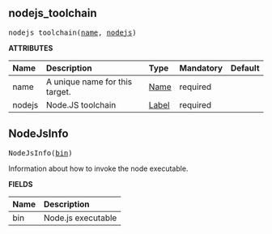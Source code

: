 <!-- Generated with Stardoc: http://skydoc.bazel.build -->

<a id="#nodejs_toolchain"></a>

## nodejs_toolchain

<pre>
nodejs_toolchain(<a href="#nodejs_toolchain-name">name</a>, <a href="#nodejs_toolchain-nodejs">nodejs</a>)
</pre>

**ATTRIBUTES**

| Name                                       | Description                    | Type                                                               | Mandatory | Default |
| :----------------------------------------- | :----------------------------- | :----------------------------------------------------------------- | :-------- | :------ |
| <a id="nodejs_toolchain-name"></a>name     | A unique name for this target. | <a href="https://bazel.build/docs/build-ref.html#name">Name</a>    | required  |         |
| <a id="nodejs_toolchain-nodejs"></a>nodejs | Node.JS toolchain              | <a href="https://bazel.build/docs/build-ref.html#labels">Label</a> | required  |         |

<a id="#NodeJsInfo"></a>

## NodeJsInfo

<pre>
NodeJsInfo(<a href="#NodeJsInfo-bin">bin</a>)
</pre>

Information about how to invoke the node executable.

**FIELDS**

| Name                           | Description        |
| :----------------------------- | :----------------- |
| <a id="NodeJsInfo-bin"></a>bin | Node.js executable |
